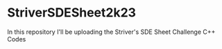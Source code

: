 # StriverSDESheet2k23
In this repository I'll be uploading the Striver's SDE Sheet Challenge C++ Codes
